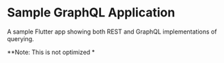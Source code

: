 # Sample GraphQL Application

A sample Flutter app showing both REST and GraphQL implementations of querying. 

**Note: This is not optimized *